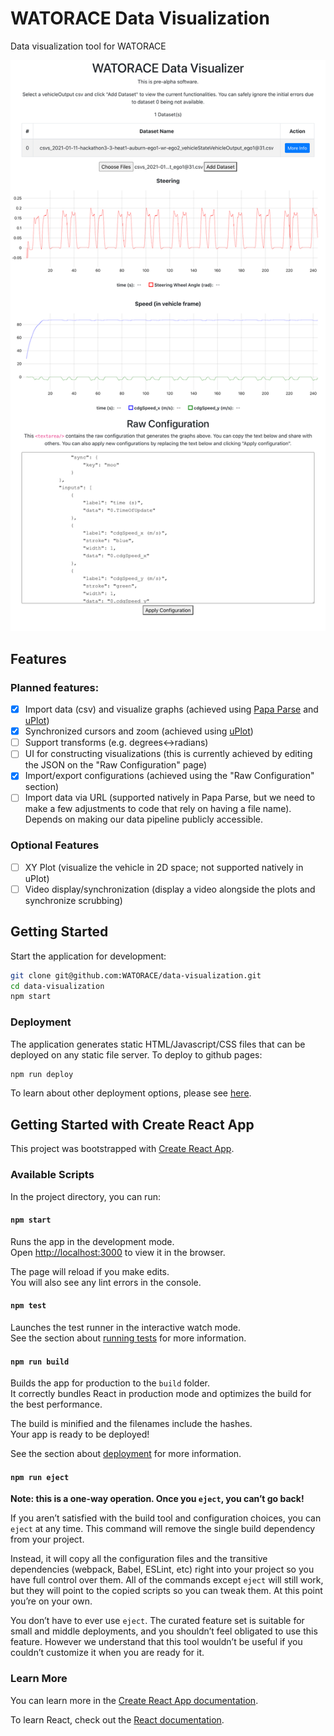 # WATORACE Data Visualization

Data visualization tool for WATORACE

![website screenshot](.github/assets/screenshot.png)

## Features

### Planned features:
- [x] Import data (csv) and visualize graphs (achieved using [Papa Parse][PapaParse] and [uPlot][uPlot])
- [x] Synchronized cursors and zoom (achieved using [uPlot][uPlot])
- [ ] Support transforms (e.g. degrees<->radians)
- [ ] UI for constructing visualizations (this is currently achieved by editing the JSON on the "Raw Configuration" page)
- [x] Import/export configurations (achieved using the "Raw Configuration" section)
- [ ] Import data via URL (supported natively in Papa Parse, but we need to make a few adjustments to code that rely on having a file name). Depends on making our data pipeline publicly accessible.

### Optional Features

- [ ] XY Plot (visualize the vehicle in 2D space; not supported natively in uPlot)
- [ ] Video display/synchronization (display a video alongside the plots and synchronize scrubbing)

## Getting Started

Start the application for development:

```bash
git clone git@github.com:WATORACE/data-visualization.git
cd data-visualization
npm start
```

### Deployment

The application generates static HTML/Javascript/CSS files that can be deployed on any static file server. To deploy to github pages:

```bash
npm run deploy
```

To learn about other deployment options, please see [here](https://create-react-app.dev/docs/deployment/).


## Getting Started with Create React App

This project was bootstrapped with [Create React App](https://github.com/facebook/create-react-app).

### Available Scripts

In the project directory, you can run:

#### `npm start`

Runs the app in the development mode.\
Open [http://localhost:3000](http://localhost:3000) to view it in the browser.

The page will reload if you make edits.\
You will also see any lint errors in the console.

#### `npm test`

Launches the test runner in the interactive watch mode.\
See the section about [running tests](https://facebook.github.io/create-react-app/docs/running-tests) for more information.

#### `npm run build`

Builds the app for production to the `build` folder.\
It correctly bundles React in production mode and optimizes the build for the best performance.

The build is minified and the filenames include the hashes.\
Your app is ready to be deployed!

See the section about [deployment](https://facebook.github.io/create-react-app/docs/deployment) for more information.

#### `npm run eject`

**Note: this is a one-way operation. Once you `eject`, you can’t go back!**

If you aren’t satisfied with the build tool and configuration choices, you can `eject` at any time. This command will remove the single build dependency from your project.

Instead, it will copy all the configuration files and the transitive dependencies (webpack, Babel, ESLint, etc) right into your project so you have full control over them. All of the commands except `eject` will still work, but they will point to the copied scripts so you can tweak them. At this point you’re on your own.

You don’t have to ever use `eject`. The curated feature set is suitable for small and middle deployments, and you shouldn’t feel obligated to use this feature. However we understand that this tool wouldn’t be useful if you couldn’t customize it when you are ready for it.

### Learn More

You can learn more in the [Create React App documentation](https://facebook.github.io/create-react-app/docs/getting-started).

To learn React, check out the [React documentation](https://reactjs.org/).

[uPlot]: https://github.com/leeoniya/uPlot
[PapaParse]: https://www.papaparse.com/
